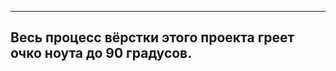 -------------------------------------------------------------------
Весь процесс вёрстки этого проекта греет очко ноута до 90 градусов.
-------------------------------------------------------------------